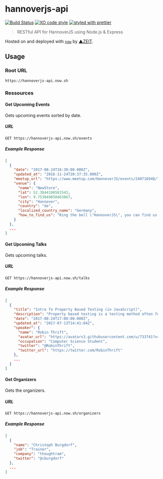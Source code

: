 # hannoverjs-api

[![Build Status](https://travis-ci.org/HannoverJS/hannoverjs-api.svg?branch=master)](https://travis-ci.org/HannoverJS/hannoverjs-api) [![XO code style](https://img.shields.io/badge/code_style-XO-5ed9c7.svg)](https://github.com/sindresorhus/xo) [![styled with prettier](https://img.shields.io/badge/styled_with-prettier-ff69b4.svg)](https://github.com/prettier/prettier)

> RESTful API for HannoverJS using Node.js & Express

Hosted on and deployed with [`now`](https://zeit.co/now) by [▲ZEIT](https://zeit.co).

## Usage

### Root URL

```
https://hannoverjs-api.now.sh
```

### Ressources

#### Get Upcoming Events

Gets upcoming events sorted by date.

##### URL

```
GET https://hannoverjs-api.now.sh/events
```

##### Example Response

```json
[
  {
    "date": "2017-08-24T16:30:00.000Z",
    "updated_at": "2016-11-24T20:37:35.000Z",
    "meetup_url": "https://www.meetup.com/HannoverJS/events/240716948/",
    "venue": {
      "name": "NewStore",
      "lat": 52.3844108581543,
      "lon": 9.753049850463867,
      "city": "Hannover",
      "country": "de",
      "localized_country_name": "Germany",
      "how_to_find_us": "Ring the bell \"HannoverJS\", you can find us on the 2nd floor."
    }
  },
  ...
]
```

#### Get Upcoming Talks

Gets upcoming talks.

##### URL

```
GET https://hannoverjs-api.now.sh/talks
```

##### Example Response

```json
[
  {
    "title": "Intro To Property Based Testing (in JavaScript)",
    "description": "Property based testing is a testing method often found in functional languages. If used correctly it can achieve a much greater code coverage compared to \"conventional testing\". Unfortunately this way of testing your functions is not widely known and often shrouded in theory heavy descriptions and jargong. I want to break it down and show you how you can test the properties of your JavaScript functions without loosing you head.",
    "date": "2017-08-24T17:00:00.000Z",
    "updated_at": "2017-07-13T14:41:04Z",
    "speaker": {
      "name": "Robin Thrift",
      "avatar_url": "https://avatars3.githubusercontent.com/u/733741?v=3",
      "occupation": "Computer Science Student",
      "twitter": "@RobinThrift",
      "twitter_url": "https://twitter.com/RobinThrift"
    },
    ...
  }
]
```

#### Get Organizers

Gets the organizers.

##### URL

```
GET https://hannoverjs-api.now.sh/organizers
```

##### Example Response

```json
[
  {
    "name": "Christoph Burgdorf",
    "job": "Trainer",
    "company": "thoughtram",
    "twitter": "@cburgdorf"
  },
  ...
]
```
